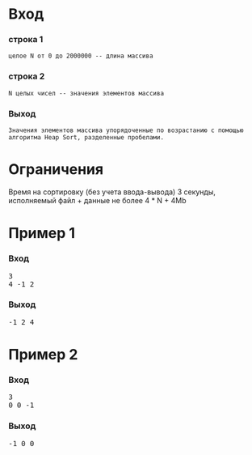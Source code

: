 # Вход
### строка 1
	целое N от 0 до 2000000 -- длина массива
### строка 2
	N целых чисел -- значения элементов массива

### Выход
	Значения элементов массива упорядоченные по возрастанию с помощью алгоритма Heap Sort, разделенные пробелами.

# Ограничения
Время на сортировку (без учета ввода-вывода) 3 секунды, исполняемый файл + данные не более 4 * N + 4Mb

# Пример 1
### Вход
<pre>
3
4 -1 2
</pre>
### Выход
<pre>
-1 2 4
</pre>


# Пример 2
### Вход
<pre>
3
0 0 -1
</pre>
### Выход
<pre>
-1 0 0
</pre>
